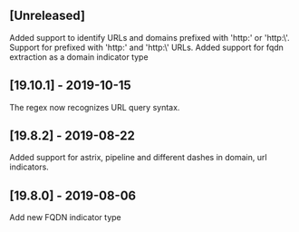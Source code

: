 ## [Unreleased]
Added support to identify URLs and domains prefixed with 'http:' or 'http:\\'.
Support for prefixed with 'http:' and 'http:\\' URLs.
Added support for fqdn extraction as a domain indicator type

## [19.10.1] - 2019-10-15
The regex now recognizes URL query syntax.

## [19.8.2] - 2019-08-22
Added support for astrix, pipeline and different dashes in domain, url indicators.


## [19.8.0] - 2019-08-06
Add new FQDN indicator type
